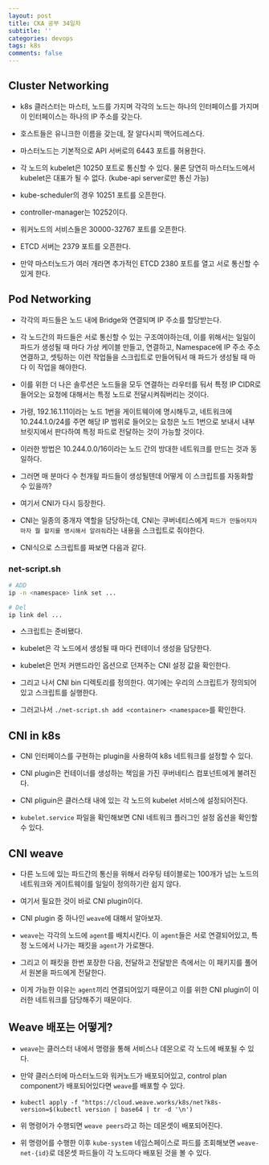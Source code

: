 ```yaml
---
layout: post
title: CKA 공부 34일차
subtitle: ''
categories: devops
tags: k8s
comments: false
---
```


## Cluster Networking

- k8s 클러스터는 마스터, 노드를 가지며 각각의 노드는 하나의 인터페이스를 가지며 이 인터페이스는 하나의 IP 주소를 갖는다.

- 호스트들은 유니크한 이름을 갖는데, 잘 알다시피 맥어드레스다.

- 마스터노드는 기본적으로 API 서버로의 6443 포트를 허용한다.

- 각 노드의 kubelet은 10250 포트로 통신할 수 있다. 물론 당연히 마스터노드에서 kubelet은 대표가 될 수 없다. (kube-api server로만 통신 가능)

- kube-scheduler의 경우 10251 포트를 오픈한다.

- controller-manager는 10252이다.

- 워커노드의 서비스들은 30000-32767 포트를 오픈한다.

- ETCD 서버는 2379 포트를 오픈한다.

- 만약 마스터노드가 여러 개라면 추가적인 ETCD 2380 포트를 열고 서로 통신할 수 있게 한다.

## Pod Networking

- 각각의 파드들은 노드 내에 Bridge와 연결되며 IP 주소를 할당받는다.

- 각 노드간의 파드들은 서로 통신할 수 있는 구조여야하는데, 이를 위해서는 일일이 파드가 생성될 때 마다 가상 케이블 만들고, 연결하고, Namespace에 IP 주소 주소 연결하고, 셋팅하는 이런 작업들을 스크립트로 만들어둬서 매 파드가 생성될 때 마다 이 작업을 해야한다.

- 이를 위한 더 나은 솔루션은 노드들을 모두 연결하는 라우터를 둬서 특정 IP CIDR로 들어오는 요청에 대해서는 특정 노드로 전달시켜줘버리는 것이다.

- 가령, 192.16.1.11이라는 노드 1번을 게이트웨이에 명시해두고, 네트워크에 10.244.1.0/24를 주면 해당 IP 범위로 들어오는 요청은 노드 1번으로 보내서 내부 브릿지에서 판다하여 특정 파드로 전달하는 것이 가능할 것이다.

- 이러한 방법은 10.244.0.0/16이라는 노드 간의 방대한 네트워크를 만드는 것과 동일하다.

- 그러면 매 분마다 수 천개읲 파드들이 생성될텐데 어떻게 이 스크립트를 자동화할 수 있을까?

- 여기서 CNI가 다시 등장한다.

- CNI는 일종의 중개자 역할을 담당하는데, CNI는 쿠버네티스에게 `파드가 만들어지자 마자 뭘 할지를 명시해서 알려줘`라는 내용을 스크립트로 줘야한다.

- CNI식으로 스크립트를 짜보면 다음과 같다.

### net-script.sh

```bash
# ADD
ip -n <namespace> link set ...

# Del
ip link del ...
```

- 스크립트는 준비됐다.

- kubelet은 각 노드에서 생성될 때 마다 컨테이너 생성을 담당한다.

- kubelet은 먼저 커맨드라인 옵션으로 던져주는 CNI 설정 값을 확인한다.

- 그리고 나서 CNI bin 디렉토리를 정의한다. 여기에는 우리의 스크립트가 정의되어있고 스크립트를 실행한다.

- 그러고나서 `./net-script.sh add <container> <namespace>`를 확인한다.

## CNI in k8s

- CNI 인터페이스를 구현하는 plugin을 사용하여 k8s 네트워크를 설정할 수 있다.

- CNI plugin은 컨테이너를 생성하는 책임을 가진 쿠버네티스 컴포넌트에게 불려진다.

- CNI pliguin은 클러스태 내에 있는 각 노드의 kubelet 서비스에 설정되어진다.

- `kubelet.service` 파일을 확인해보면 CNI 네트워크 플러그인 설정 옵션을 확인할 수 있다.

## CNI weave

- 다른 노드에 있는 파드간의 통신을 위해서 라우팅 테이블로는 100개가 넘는 노드의 네트워크와 게이트웨이를 일일이 정의하기란 쉽지 않다.

- 여기서 필요한 것이 바로 CNI plugin이다.

- CNI plugin 중 하나인 `weave`에 대해서 알아보자.

- `weave`는 각각의 노드에 `agent`를 배치시킨다. 이 `agent`들은 서로 연결되어있고, 특정 노드에서 나가는 패킷을 `agent`가 가로챈다.

- 그리고 이 패킷을 한번 포장한 다음, 전달하고 전달받은 측에서는 이 패키지를 풀어서 원본을 파드에게 전달한다.

- 이게 가능한 이유는 `agent`끼리 연결되어있기 때문이고 이를 위한 CNI plugin이 이러한 네트워크를 담당해주기 때문이다.

## Weave 배포는 어떻게?

- `weave`는 클러스터 내에서 명령을 통해 서비스나 데몬으로 각 노드에 배포될 수 있다.

- 만약 클러스터에 마스터노드와 워커노드가 배포되어있고, control plan component가 배포되어있다면 `weave`를 배포할 수 있다.

- `kubectl apply -f "https://cloud.weave.works/k8s/net?k8s-version=$(kubectl version | base64 | tr -d '\n')`

- 위 명령어가 수행되면 `weave peers`라고 하는 데몬셋이 배포되어진다.

- 위 명령어를 수행한 이후 `kube-system` 네임스페이스로 파드를 조회해보면 `weave-net-{id}`로 데몬셋 파드들이 각 노드마다 배포된 것을 볼 수 있다.